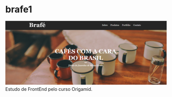 # brafe1
![pagina Principal](https://github.com/AnaCosta29/brafe1/blob/master/Captura%20de%20Tela%20(34).png)
Estudo de FrontEnd pelo curso Origamid.
